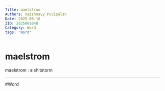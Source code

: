 ```yaml
---
Title: maelstrom
Authors: Vaishnavy Puvipalan
Date: 2025-06-10
ZID: 2025061048
Category: Word
tags: "Word"
---
```

# maelstrom
maelstrom
: a shitstorm
***
  
  #Word